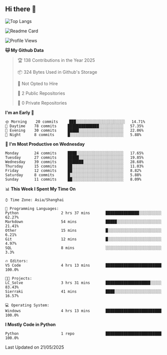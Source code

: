 ## Hi there 👋
![Top Langs](https://github-readme-stats.vercel.app/api/top-langs/?username=Sierraki&layout=compact&theme=nightowl&show_icons=true)

![Readme Card](https://github-readme-stats.vercel.app/api/pin/?username=Sierraki&repo=LC_Solve&show_owner&theme=nightowl&show_icons=true)

<!--START_SECTION:waka-->
![Profile Views](http://img.shields.io/badge/Profile%20Views-1-blue)

**🐱 My Github Data** 

> 🏆 138 Contributions in the Year 2025
 > 
> 📦 324 Bytes Used in Github's Storage 
 > 
> 🚫 Not Opted to Hire
 > 
> 📜 2 Public Repositories 
 > 
> 🔑 0 Private Repositories  
 > 
**I'm an Early 🐤** 

```text
🌞 Morning    20 commits     ███░░░░░░░░░░░░░░░░░░░░░░   14.71% 
🌆 Daytime    78 commits     ██████████████░░░░░░░░░░░   57.35% 
🌃 Evening    30 commits     █████░░░░░░░░░░░░░░░░░░░░   22.06% 
🌙 Night      8 commits      █░░░░░░░░░░░░░░░░░░░░░░░░   5.88%

```
📅 **I'm Most Productive on Wednesday** 

```text
Monday       24 commits     ████░░░░░░░░░░░░░░░░░░░░░   17.65% 
Tuesday      27 commits     █████░░░░░░░░░░░░░░░░░░░░   19.85% 
Wednesday    39 commits     ███████░░░░░░░░░░░░░░░░░░   28.68% 
Thursday     15 commits     ██░░░░░░░░░░░░░░░░░░░░░░░   11.03% 
Friday       12 commits     ██░░░░░░░░░░░░░░░░░░░░░░░   8.82% 
Saturday     8 commits      █░░░░░░░░░░░░░░░░░░░░░░░░   5.88% 
Sunday       11 commits     ██░░░░░░░░░░░░░░░░░░░░░░░   8.09%

```


📊 **This Week I Spent My Time On** 

```text
⌚︎ Time Zone: Asia/Shanghai

💬 Programming Languages: 
Python                   2 hrs 37 mins       ███████████████░░░░░░░░░░   62.27% 
Markdown                 54 mins             █████░░░░░░░░░░░░░░░░░░░░   21.41% 
Other                    15 mins             █░░░░░░░░░░░░░░░░░░░░░░░░   6.21% 
Git                      12 mins             █░░░░░░░░░░░░░░░░░░░░░░░░   4.97% 
SQL                      8 mins              ░░░░░░░░░░░░░░░░░░░░░░░░░   3.3%

🔥 Editors: 
VS Code                  4 hrs 13 mins       █████████████████████████   100.0%

🐱‍💻 Projects: 
LC_Solve                 3 hrs 31 mins       ████████████████████░░░░░   83.43% 
Sierraki                 41 mins             ████░░░░░░░░░░░░░░░░░░░░░   16.57%

💻 Operating System: 
Windows                  4 hrs 13 mins       █████████████████████████   100.0%

```

**I Mostly Code in Python** 

```text
Python                   1 repo              █████████████████████████   100.0%

```



 Last Updated on 21/05/2025
<!--END_SECTION:waka-->
